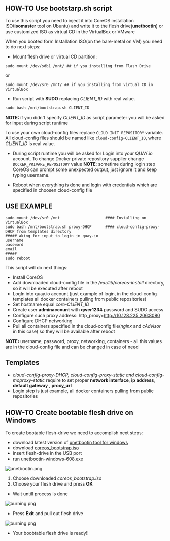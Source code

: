 ## HOW-TO Use bootstarp.sh script ##
To use this script you need to inject it into CoreOS installation ISO(**isomaster** tool on Ubuntu) and write it to the flesh drive(**unetbootin**) or use customized ISO as virtual CD in the VirtualBox or VMware

When you booted form Installation ISO(on the bare-metal on VM) you need to do next steps:
* Mount flesh drive or virtual CD partition:
```
sudo mount /dev/sdb1 /mnt/ ## if you installing from Flash Drive
```  
or
```
sudo mount /dev/sr0 /mnt/ ## if you installing from virtual CD in VirtualBox
```

* Run script with **SUDO** replacing *CLIENT_ID* with real value.
```
sudo bash /mnt/bootstrap.sh CLIENT_ID
```
**NOTE:** if you didn't specify *CLIENT_ID* as script parameter you will be asked for input during script runtime


To use your own cloud-config files replace ```CLOUD_INIT_REPOSITORY``` variable. All cloud-config files should be named like ```cloud-config-CLIENT_ID```, where *CLIENT_ID* is real value.

* During script runtime you will be asked for Login into your QUAY.io account. To change Docker private repository supplier change ```DOCKER_PRIVARE_REPOSITORY``` value
**NOTE**: sometime during login step CoreOS can prompt some unexpected output, just ignore it and keep typing username.

* Reboot when everything is done and login with credentials which are specified in choosen cloud-config file


## USE EXAMPLE ##
```
sudo mount /dev/sr0 /mnt                    #### Installing on VirtualBox
sudo bash /mnt/bootstrap.sh proxy-DHCP      #### cloud-config-proxy-DHCP from templates directory
##### aking for input to login in quay.io
username
password
email
#####
sudo reboot
```

This script will do next things:
* Install CoreOS
* Add downloaded cloud-config file in the */var/lib/coreos-install* directory, so it will be executed after reboot
* LogIn into quay.io account  (just example of login, in the cloud-config templates all docker containers pulling from public repositories)
* Set hostname equal *core-CLIENT_ID*
* Create user **adminaccount** with **qwer1234** password and SUDO access
* Configure such proxy address: http_proxy=http://10.128.225.206:8080
* Configure DHCP networking
* Pull all containers specified in the cloud-config file(*nginx* and *cAdvisor* in this case) so they will be available after reboot

**NOTE:** username, password, proxy, networking, containers - all this values are in the cloud-config file and can be changed in case of need


## Templates ##
* *cloud-config-proxy-DHCP, cloud-config-proxy-static and cloud-config-moproxy-static* require to set proper **network interface**, **ip address**, **default gateway** , **proxy_url**
* Login step is just example, all docker containers pulling from public repositories


## HOW-TO Create bootable flesh drive on Windows ##
To create bootable flesh-drive we need to accomplish next steps:
* download latest version of [unetbootin tool for windows](http://sourceforge.net/projects/unetbootin/files/UNetbootin/608/unetbootin-windows-608.exe)
* download [coreos_bootstrap.iso](https://s3-us-west-2.amazonaws.com/coreos-bootstrap/coreos_bootstrap.iso)
* insert flesh-drive in the USB port
* run unetbootin-windows-608.exe

![unetbootin.png](http://img.ctrlv.in/img/15/06/19/55841d9dbd2a6.jpg)
1. Choose downloaded *coreos_bootstrap.iso*
2. Choose your flesh drive and press **OK**

* Wait untill process is done

![burning.png](http://img.ctrlv.in/img/15/06/19/55841e77705b0.jpg)

* Press **Exit** and pull out flesh drive

![burning.png](http://img.ctrlv.in/img/15/06/19/55841e99c272f.jpg)

* Your boobtable flesh drive is ready!!

